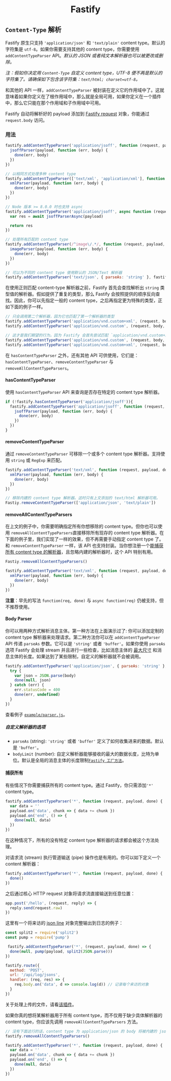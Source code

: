 <h1 align="center">Fastify</h1>

## `Content-Type` 解析
Fastify 原生只支持 `'application/json'` 和 `'text/plain'` content type。默认的字符集是 `utf-8`。如果你需要支持其他的 content type，你需要使用 `addContentTypeParser` API。*默认的 JSON 或者纯文本解析器也可以被更改或删除。*

*注：假如你决定用 `Content-Type` 自定义 content type，UTF-8 便不再是默认的字符集了。请确保如下包含该字符集：`text/html; charset=utf-8`。*

和其他的 API 一样，`addContentTypeParser` 被封装在定义它的作用域中了。这就意味着如果你定义在了根作用域中，那么就是全局可用，如果你定义在一个插件中，那么它只能在那个作用域和子作用域中可用。

Fastify 自动将解析好的 payload 添加到 [Fastify request](Request.md) 对象，你能通过 `request.body` 访问。

### 用法
```js
fastify.addContentTypeParser('application/jsoff', function (request, payload, done) {
  jsoffParser(payload, function (err, body) {
    done(err, body)
  })
})

// 以相同方式处理多种 content type
fastify.addContentTypeParser(['text/xml', 'application/xml'], function (request, payload, done) {
  xmlParser(payload, function (err, body) {
    done(err, body)
  })
})

// Node 版本 >= 8.0.0 时也支持 async
fastify.addContentTypeParser('application/jsoff', async function (request, payload) {
  var res = await jsoffParserAsync(payload)

  return res
})

// 处理所有匹配的 content type 
fastify.addContentTypeParser(/^image\/.*/, function (request, payload, done) {
  imageParser(payload, function (err, body) {
    done(err, body)
  })
})

// 可以为不同的 content type 使用默认的 JSON/Text 解析器
fastify.addContentTypeParser('text/json', { parseAs: 'string' }, fastify.getDefaultJsonParser('ignore', 'ignore'))
```

在使用正则匹配 content-type 解析器之前，Fastify 首先会查找解析出 `string` 类型值的解析器。假如提供了重复的类型，那么 Fastify 会按照提供的顺序反向查找。因此，你可以先指定一般的 content type，之后再指定更为特殊的类型，正如下面的例子一样。

```js
// 只会调用第二个解析器，因为它也匹配了第一个解析器的类型
fastify.addContentTypeParser('application/vnd.custom+xml', (request, body, done) => {} )
fastify.addContentTypeParser('application/vnd.custom', (request, body, done) => {} )

// 这才是我们期望的行为。因为 Fastify 会首先尝试匹配 `application/vnd.custom+xml` content type 解析器
fastify.addContentTypeParser('application/vnd.custom', (request, body, done) => {} )
fastify.addContentTypeParser('application/vnd.custom+xml', (request, body, done) => {} )
```

在 `hasContentTypeParser` 之外，还有其他 API 可供使用，它们是：`hasContentTypeParser`、`removeContentTypeParser` 与 `removeAllContentTypeParsers`。

#### hasContentTypeParser

使用 `hasContentTypeParser` API 来查询是否存在特定的 content type 解析器。

```js
if (!fastify.hasContentTypeParser('application/jsoff')){
  fastify.addContentTypeParser('application/jsoff', function (request, payload, done) {
    jsoffParser(payload, function (err, body) {
      done(err, body)
    })
  })
}
```

#### removeContentTypeParser

通过 `removeContentTypeParser` 可移除一个或多个 content type 解析器。支持使用 `string` 或
`RegExp` 来匹配。

```js
fastify.addContentTypeParser('text/xml', function (request, payload, done) {
  xmlParser(payload, function (err, body) {
    done(err, body)
  })
})

// 移除内建的 content type 解析器。这时只有上文添加的 text/html 解析器可用。
Fastiy.removeContentTypeParser(['application/json', 'text/plain'])
```

#### removeAllContentTypeParsers

在上文的例子中，你需要明确指定所有你想移除的 content type。但你也可以使用 `removeAllContentTypeParsers`直接移除所有现存的 content type 解析器。在下面的例子里，我们实现了一样的效果，但不再需要手动指定 content type 了。和 `removeContentTypeParser` 一样，该 API 也支持封装。当你想注册一个[能捕获所有 content type 的解析器](#Catch-All)，且忽略内建的解析器时，这个 API 特别有用。

```js
Fastiy.removeAllContentTypeParsers()

fastify.addContentTypeParser('text/xml', function (request, payload, done) {
  xmlParser(payload, function (err, body) {
    done(err, body)
  })
})
```

**注意**：早先的写法 `function(req, done)` 与 `async function(req)` 仍被支持，但不推荐使用。

#### Body Parser

你可以用两种方式解析消息主体。第一种方法在上面演示过了: 你可以添加定制的 content type 解析器来处理请求。第二种方法你可以在 `addContentTypeParser`  API 传递 `parseAs` 参数。它可以是 `'string'` 或者 `'buffer'`。如果你使用 `parseAs` 选项 Fastify 会处理 stream 并且进行一些检查，比如消息主体的 [最大尺寸](Factory.md#factory-body-limit) 和消息主体的长度。如果达到了某些限制，自定义的解析器就不会被调用。

```js
fastify.addContentTypeParser('application/json', { parseAs: 'string' }, function (req, body, done) {
  try {
    var json = JSON.parse(body)
    done(null, json)
  } catch (err) {
    err.statusCode = 400
    done(err, undefined)
  }
})
```

查看例子 [`example/parser.js`](https://github.com/fastify/fastify/blob/master/examples/parser.js)。

##### 自定义解析器的选项
+ `parseAs` (string): `'string'` 或者 `'buffer'` 定义了如何收集进来的数据。默认是 `'buffer'`。
+ `bodyLimit` (number): 自定义解析器能够接收的最大的数据长度，比特为单位。默认是全局的消息主体的长度限制[`Fastify 工厂方法`](Factory.md#bodylimit)。

#### 捕获所有

有些情况下你需要捕获所有的 content type。通过 Fastify，你只需添加`'*'` content type。

```js
fastify.addContentTypeParser('*', function (request, payload, done) {
  var data = ''
  payload.on('data', chunk => { data += chunk })
  payload.on('end', () => {
    done(null, data)
  })
})
```

在这种情况下，所有的没有特定 content type 解析器的请求都会被这个方法处理。

对请求流 (stream) 执行管道输送 (pipe) 操作也是有用的。你可以如下定义一个 content 解析器：

```js
fastify.addContentTypeParser('*', function (request, payload, done) {
  done()
})
```

之后通过核心 HTTP request 对象将请求流直接输送到任意位置：

```js
app.post('/hello', (request, reply) => {
  reply.send(request.raw)
})
```

这里有一个将来访的 [json line](https://jsonlines.org/) 对象完整输出到日志的例子：

```js
const split2 = require('split2')
const pump = require('pump')

 fastify.addContentTypeParser('*', (request, payload, done) => {
  done(null, pump(payload, split2(JSON.parse)))
})

fastify.route({
  method: 'POST',
  url: '/api/log/jsons',
  handler: (req, res) => {
    req.body.on('data', d => console.log(d)) // 记录每个来访的对象
  }
})
```

关于处理上传的文件，请看[该插件](https://github.com/fastify/fastify-multipart)。

如果你真的想将某解析器用于所有 content type，而不仅用于缺少具体解析器的 content type，你应该先调用 `removeAllContentTypeParsers` 方法。

```js
// 没有下面这行的话，content type 为 application/json 的 body 将被内建的 json 解析器处理。
fastify.removeAllContentTypeParsers()

fastify.addContentTypeParser('*', function (request, payload, done) {
  var data = ''
  payload.on('data', chunk => { data += chunk })
  payload.on('end', () => {
    done(null, data)
  })
})
```